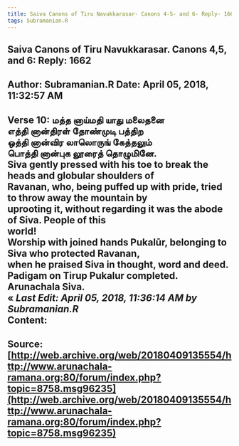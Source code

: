 ```yaml
--- 
title: Saiva Canons of Tiru Navukkarasar- Canons 4-5- and 6- Reply- 1662   
tags: Subramanian.R  
---  
```

##  Saiva Canons of Tiru Navukkarasar. Canons 4,5, and 6: Reply: 1662  
Author: Subramanian.R       Date: April 05, 2018, 11:32:57 AM  
---  
Verse 10: மத்த னாய்மதி யாது மலைதனை   
எத்தி னான்திரள் தோண்முடி பத்திற   
ஒத்தி னான்விர லாலொருங் கேத்தலும்   
பொத்தி னான்புக லூரைத் தொழுமினே.   
Siva gently pressed with his toe to break the heads and globular shoulders of  
Ravanan, who, being puffed up with pride, tried to throw away the mountain by  
uprooting it, without regarding it was the abode of Siva. People of this  
world!   
Worship with joined hands Pukalūr, belonging to Siva who protected Ravanan,  
when he praised Siva in thought, word and deed.   
Padigam on Tirup Pukalur completed.   
Arunachala Siva.   
« _Last Edit: April 05, 2018, 11:36:14 AM by Subramanian.R_  
Content:
 ---  
Source:[http://web.archive.org/web/20180409135554/http://www.arunachala-ramana.org:80/forum/index.php?topic=8758.msg96235](http://web.archive.org/web/20180409135554/http://www.arunachala-ramana.org:80/forum/index.php?topic=8758.msg96235)   
---  

